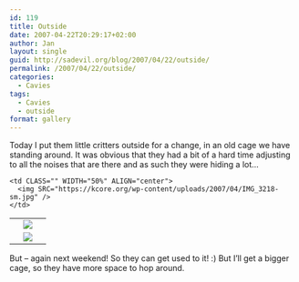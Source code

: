 ```yaml
---
id: 119
title: Outside
date: 2007-04-22T20:29:17+02:00
author: Jan
layout: single
guid: http://sadevil.org/blog/2007/04/22/outside/
permalink: /2007/04/22/outside/
categories:
  - Cavies
tags:
  - Cavies
  - outside
format: gallery
---
```

Today I put them little critters outside for a change, in an old cage we have standing around. It was obvious that they had a bit of a hard time adjusting to all the noises that are there and as such they were hiding a lot&#8230;

<table CLASS="" WIDTH="100%" ALIGN="center">
  <tr>
    <td CLASS="" WIDTH="50%" ALIGN="center">
      <img SRC="https://kcore.org/wp-content/uploads/2007/04/IMG_3216-sm.jpg" />
    </td>
    
    <td CLASS="" WIDTH="50%" ALIGN="center">
      <img SRC="https://kcore.org/wp-content/uploads/2007/04/IMG_3218-sm.jpg" />
    </td>
  </tr>
  
  <tr>
    <td COLSPAN="2" CLASS="" ALIGN="center" COLSPAN="2">
      <img SRC="https://kcore.org/wp-content/uploads/2007/04/IMG_3217-sm.jpg" />
    </td>
  </tr>
</table>

But &#8211; again next weekend! So they can get used to it! :) But I&#8217;ll get a bigger cage, so they have more space to hop around.